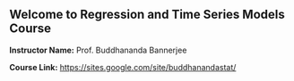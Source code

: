 ## Welcome to Regression and Time Series Models Course

**Instructor Name:** Prof. Buddhananda Bannerjee

**Course Link:** https://sites.google.com/site/buddhanandastat/
